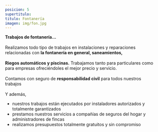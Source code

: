 ```yaml
---
posicion: 5
supertitulo: 
titulo: Fontanería
imagen: img/fon.jpg
---
```

<b>Trabajos de fontanería…</b>
<br><br>
Realizamos todo tipo de trabajos en instalaciones y reparaciones relacionadas con <b>la fontanería en general, saneamientos,</b>
<br><br>
<b>Riegos automáticos y piscinas.</b> Trabajamos tanto para particulares como para empresas ofreciéndoles el mejor precio y servicio.
<br><br>
Contamos con seguro de <b>responsabilidad civil</b> para todos nuestros trabajos
<br><br>
Y además,
<ul>
	<li>nuestros trabajos están ejecutados por instaladores autorizados y totalmente garantizados</li>
	<li>prestamos nuestros servicios a compañías de seguros del hogar y administradores de fincas</li>
	<li>realizamos presupuestos totalmente gratuitos y sin compromiso</li>
</ul>